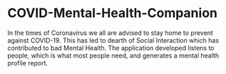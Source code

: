 # COVID-Mental-Health-Companion
In the times of Coronavirus we all are advised to stay home to prevent against COVID-19. This has led to dearth of Social Interaction which has contributed to bad Mental Health.
The application developed listens to people, which is what most people need, and generates a mental health profile report.
